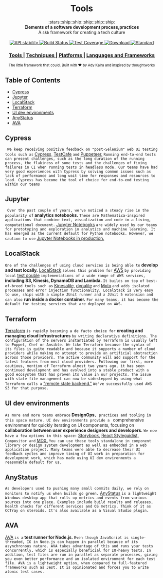 <h1 align="center">Tools</h1>

<div align="center">
  :stars::ship::ship::ship::ship::ship:
</div>
<div align="center">
  <strong>Elements of a software development process,practices</strong>
</div>
<div align="center">
  A <code>4kb</code> framework for creating a tech culture
</div>

<br />

<div align="center">
  <!-- Stability -->
  <a href="https://nodejs.org/api/documentation.html#documentation_stability_index">
    <img src="https://img.shields.io/badge/stability-experimental-orange.svg?style=flat-square"
      alt="API stability" />
  </a>  
  <!-- Build Status -->
  <a href="https://travis-ci.org/choojs/choo">
    <img src="https://img.shields.io/travis/choojs/choo/master.svg?style=flat-square"
      alt="Build Status" />
  </a>
  <!-- Test Coverage -->
  <a href="https://codecov.io/github/choojs/choo">
    <img src="https://img.shields.io/codecov/c/github/choojs/choo/master.svg?style=flat-square"
      alt="Test Coverage" />
  </a>
  <!-- Downloads -->
  <a href="https://npmjs.org/package/choo">
    <img src="https://img.shields.io/npm/dt/choo.svg?style=flat-square"
      alt="Download" />
  </a>
  <!-- Standard -->
  <a href="https://standardjs.com">
    <img src="https://img.shields.io/badge/code%20style-standard-brightgreen.svg?style=flat-square"
      alt="Standard" />
  </a>
</div>

<div align="center">
  <h3>
    <a href="https://github.com/AdyKalra/technologyradar/blob/master/Tools.md">
      Tools
    </a>
    <span> | </span>
    <a href="https://github.com/AdyKalra/technologyradar/edit/master/Techniques.md">
      Techniques
    </a>
    <span> | </span>
    <a href="https://github.com/AdyKalra/technologyradar/blob/master/Platforms.md">
      Platforms
    </a>
    <span> | </span>
    <a href="https://github.com/AdyKalra/technologyradar/blob/master/Programming%20Languages%20and%20Frameworks.md">
      Languages and Frameworks
    </a>
    </h3>
</div>

<div align="center">
  <sub>The little framework that could. Built with ❤︎ by
  Ady Kalra</a> and
    inspired by thoughtworks
  </a>
</div>

## Table of Contents
- [Cypress](#Cypress)
- [Jupyter](#Jupyter)
- [LocalStack](#LocalStack)
- [Terraform](#Terraform)
- [UI dev environments](#UI-dev-environments)
- [AnyStatus](#AnyStatus)
- [AVA](#AVA)

## Cypress
``` We keep receiving positive feedback on "post-Selenium" web UI testing tools such as``` [Cypress,](http://www.cypress.io/) [TestCafe](https://www.thoughtworks.com/radar/tools/testcafe) ```and``` [Puppeteer.](https://www.thoughtworks.com/radar/languages-and-frameworks/puppeteer) ```Running end-to-end tests can present challenges, such as the long duration of the running process, the flakiness of some tests and the challenges of fixing failures in CI when running tests in headless mode. Our teams have had very good experiences with Cypress by solving common issues such as lack of performance and long wait time for responses and resources to load. Cypress has become the tool of choice for end-to-end testing within our teams```

## Jupyter
``` Over the past couple of years, we've noticed a steady rise in the popularity of``` **analytics notebooks.** ```These are Mathematica-inspired applications that combine text, visualization and code in a living, computational document.``` [Jupyter Notebooks](https://jupyter.org/) ```are widely used by our teams for prototyping and exploration in analytics and machine learning. It has emerged as the current default for Python notebooks. However, we caution to use``` [Jupyter Notebooks in production.](https://www.thoughtworks.com/radar/techniques/productionizing-jupyter-notebooks)

## LocalStack
```One of the challenges of using cloud services is being able to``` **develop and test locally.** [LocalStack](https://github.com/localstack/localstack) ```solves this problem for``` [AWS](https://www.thoughtworks.com/radar/platforms/aws) ```by providing local``` [test double](https://martinfowler.com/bliki/TestDouble.html) ```implementations of a wide range of AWS services,``` **including S3, Kinesis, DynamoDB and Lambda.** ```It builds on top of best-of-breed tools such as``` [Kinesalite,](https://github.com/mhart/kinesalite) [dynalite](https://github.com/mhart/dynalite) ```and``` [Moto](https://github.com/spulec/moto) ```and adds isolated processes and error injection functionality. LocalStack is very easy to use, ships with a simple JUnit runner and a JUnit 5 extension and can also``` **run inside a docker container.** ```For many teams, it has become the default for testing services that are deployed on AWS.```

## Terraform
[Terraform](https://www.terraform.io/) ```is rapidly becoming a de facto choice for``` **creating and managing cloud infrastructures** ```by writing declarative definitions. The configuration of the servers instantiated by Terraform is usually left to Puppet, Chef or Ansible. We like Terraform because the syntax of its files is quite readable and because it supports a number of cloud providers while making no attempt to provide an artificial abstraction across those providers. The active community will add support for the latest features from most cloud providers. Following our first, more cautious, mention of Terraform almost two years ago, it has seen continued development and has evolved into a stable product with a good ecosystem that has proven its value in our projects. The issue with state file management can now be sidestepped by using what Terraform calls a``` ["remote state backend."](https://www.terraform.io/docs/backends/types/remote.html) ```We've successfully used AWS S3 for that purpose.```

## UI dev environments
```As more and more teams embrace``` **DesignOps**```, practices and tooling in this space mature. UI dev environments provide a ``` comprehensive environment for quickly iterating on UI components, focusing on **collaboration between user experience designers and developers.** ```We now have a few options in this space:``` [Storybook,](https://storybook.js.org/) [React Styleguidist,](https://react-styleguidist.js.org/) ```Compositor and``` [MDX.](https://mdxjs.com/) ```You can use these tools standalone in component library or design system development as well as embedded in a web application project. Many teams were able to decrease their UI feedback cycles and improve timing of UI work in preparation for development work, which has made using UI dev environments a reasonable default for us.```

## AnyStatus
```As developers used to pushing many small commits daily, we rely on monitors to notify us when builds go green.``` [AnyStatus](https://www.anystat.us/) ```is a lightweight Windows desktop app that rolls up metrics and events from various sources into one place. Examples include build results and releases, health checks for different services and OS metrics. Think of it as CCTray on steroids. It's also available as a Visual Studio plugin.```

## AVA
[AVA](https://github.com/avajs/ava) ```is a``` **test runner for Node.js.** ```Even though JavaScript is single-threaded, IO in Node.js can happen in parallel because of its asynchronous nature. AVA takes advantage of this and runs your tests concurrently, which is especially beneficial for IO-heavy tests. In addition, test files are run in parallel as separate processes, giving you even better performance and an isolated environment for each test file. AVA is a lightweight option, when compared to full-featured frameworks such as Jest. It is opinionated and forces you to write atomic test cases.```
